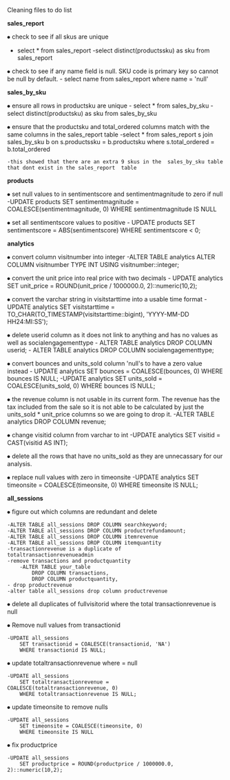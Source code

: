 Cleaning files to do list

**sales_report**

⦁	check to see if all skus are unique	

- select * from sales_report
	-select distinct(productssku) as sku from sales_report
 
 ⦁	check to see if any name field is null. SKU code is primary key so cannot be null by default.
	- select name from sales_report
		where name = 'null'

**sales_by_sku**

⦁	ensure all rows in productsku are unique
	- select * from sales_by_sku
	- select distinct(productsku) as sku from sales_by_sku

⦁	ensure that the productsku and total_ordered columns match with the same columns in the sales_report table
	-select * from sales_report s
		join sales_by_sku b
		on s.productssku = b.productsku
		where s.total_ordered = b.total_ordered
	
	-this showed that there are an extra 9 skus in the 	sales_by_sku table that dont exist in the sales_report 	table

**products**

⦁	set null values to in sentimentscore and sentimentmagnitude to zero if null
	-UPDATE products
		SET sentimentmagnitude = COALESCE(sentimentmagnitude, 0)
		WHERE sentimentmagnitude IS NULL

⦁	set all sentimentscore values to positive
	- UPDATE products 
		SET sentimentscore = ABS(sentimentscore) 
		WHERE sentimentscore < 0;

**analytics**

⦁		convert column visitnumber into integer
	-ALTER TABLE analytics 
        ALTER COLUMN visitnumber TYPE INT USING 			     		visitnumber::integer;

⦁	 convert the unit price into real price with two decimals
	- UPDATE analytics
		SET unit_price = ROUND(unit_price / 1000000.0, 				2)::numeric(10,2);

⦁	convert the varchar string in visitstarttime into a usable time format
	- UPDATE analytics
			SET visitstarttime = 									TO_CHAR(TO_TIMESTAMP(visitstarttime::bigint),     			'YYYY-MM-DD HH24:MI:SS');

⦁	delete userid column as it does not link to anything and has no values as well as socialengagementtype
	- ALTER TABLE analytics DROP COLUMN userid;
	- ALTER TABLE analytics DROP COLUMN socialengagementtype;

⦁	convert bounces and units_sold column 'null's to have a zero value instead 
	- UPDATE analytics
		SET bounces = COALESCE(bounces, 0)
		WHERE bounces IS NULL;
	-UPDATE analytics
		SET units_sold = COALESCE(units_sold, 0)
		WHERE bounces IS NULL;

⦁	the revenue column is not usable in its current form. The revenue has the tax included from the sale so it is not able to be calculated by just the units_sold * unit_price columns so we are going to drop it. 
	-ALTER TABLE analytics DROP COLUMN revenue;

⦁	change visitid column from varchar to int
	-UPDATE analytics SET visitid = CAST(visitid AS INT);

⦁	delete all the rows that have no units_sold as they are unnecassary for our analysis.

⦁	replace null values with zero in timeonsite
	-UPDATE analytics
		SET timeonsite = COALESCE(timeonsite, 0)
		WHERE timeonsite IS NULL;

**all_sessions**

⦁	figure out which columns are redundant and delete
	
	-ALTER TABLE all_sessions DROP COLUMN searchkeyword;
	-ALTER TABLE all_sessions DROP COLUMN productrefundamount;
	-ALTER TABLE all_sessions DROP COLUMN itemrevenue
	-ALTER TABLE all_sessions DROP COLUMN itemquantity
	-transactionrevenue is a duplicate of 		totaltransactionrevenueadmin
	-remove transactions and productquantity
		-ALTER TABLE your_table
			DROP COLUMN transactions,
			DROP COLUMN productquantity,
	- drop productrevenue
	-alter table all_sessions drop column productrevenue

⦁	delete all duplicates of fullvisitorid where the total transactionrevenue is null

⦁	Remove null values from transactionid
	
	-UPDATE all_sessions
		SET transactionid = COALESCE(transactionid, 'NA')
		WHERE transactionid IS NULL;

⦁	update totaltransactionrevenue where = null
	
	-UPDATE all_sessions
		SET totaltransactionrevenue = 						     COALESCE(totaltransactionrevenue, 0)
		WHERE totaltransactionrevenue IS NULL;

⦁	update timeonsite to remove nulls
	
	-UPDATE all_sessions
		SET timeonsite = COALESCE(timeonsite, 0)
		WHERE timeonsite IS NULL

⦁	fix productprice
	
	-UPDATE all_sessions
		SET productprice = ROUND(productprice / 1000000.0, 			2)::numeric(10,2);

